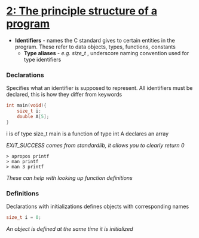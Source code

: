 # <u>2: The principle structure of a program</u>

- **Identifiers** - names the C standard gives to certain entities in the program. These refer to data objects, types, functions, constants
	- **Type aliases** - *e.g. size_t* , underscore naming convention used for type identifiers

### Declarations
Specifies what an identifier is supposed to represent. All identifiers must be declared, this is how they differ from keywords

```C
int main(void){
	size_t i;
	double A[5];
}
```
i is of type size_t
main is a function of type int
A declares an array

*EXIT_SUCCESS comes from standardlib, it allows you to clearly return 0*

```Terminal
> apropos printf
> man printf
> man 3 printf
```
*These can help with looking up function definitions*

### Definitions
Declarations with initializations defines objects with corresponding names

```C
size_t i = 0;
```
*An object is defined at the same time it is initialized*


